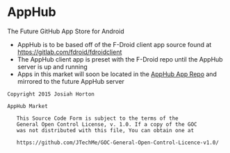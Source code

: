 # AppHub
The Future GitHub App Store for Android

* AppHub is to be based off of the F-Droid client app source found at https://gitlab.com/fdroid/fdroidclient
* The AppHub client app is preset with the F-Droid repo until the AppHub server is up and running
* Apps in this market will soon be located in the [AppHub App Repo](https://github.com/JTechMe/AppHubAppRepo) and mirrored to the future AppHub server

````
Copyright 2015 Josiah Horton

AppHub Market

   This Source Code Form is subject to the terms of the 
   General Open Control License, v. 1.0. If a copy of the GOC 
   was not distributed with this file, You can obtain one at 

   https://github.com/JTechMe/GOC-General-Open-Control-Licence-v1.0/
   ````
